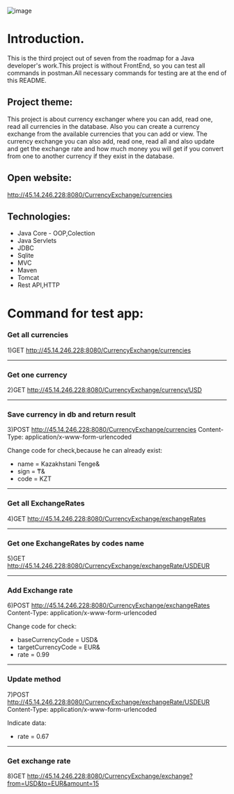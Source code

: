 
![image](https://github.com/user-attachments/assets/c4b857bf-d5b1-4add-943c-54b7dffbcfca)


# Introduction.
This is the third project out of seven from the roadmap for a Java developer's work.This project is without FrontEnd, so you can test all commands in postman.All necessary commands for testing are at the end of this README.



## Project theme:
This project is about currency exchanger where you can add, read one, read all currencies in the database. Also you can create a currency exchange from the available currencies that you can add or view. The currency exchange you can also add, read one, read all and also update and get the exchange rate and how much money you will get if you convert from one to another currency if they exist in the database.


## Open website: 
http://45.14.246.228:8080/CurrencyExchange/currencies



## Technologies:
- Java Core - OOP,Colection
- Java Servlets
- JDBC
- Sqlite
- MVC
- Maven
- Tomcat
- Rest API,HTTP




# Command for test app:

### Get all currencies
1)GET http://45.14.246.228:8080/CurrencyExchange/currencies

-------

### Get one currency
2)GET http://45.14.246.228:8080/CurrencyExchange/currency/USD

-------

### Save currency in db and return result
3)POST http://45.14.246.228:8080/CurrencyExchange/currencies
Content-Type: application/x-www-form-urlencoded

Change code for check,because he can already exist:
+ name = Kazakhstani Tenge&
+ sign = ₸&
+ code = KZT

-----
### Get all ExchangeRates
4)GET http://45.14.246.228:8080/CurrencyExchange/exchangeRates

-----

### Get one ExchangeRates by codes name
5)GET http://45.14.246.228:8080/CurrencyExchange/exchangeRate/USDEUR

-----

### Add Exchange rate
6)POST http://45.14.246.228:8080/CurrencyExchange/exchangeRates
Content-Type: application/x-www-form-urlencoded

Change code for check:
+ baseCurrencyCode = USD&
+ targetCurrencyCode = EUR&
+ rate = 0.99

-----

### Update method
7)POST http://45.14.246.228:8080/CurrencyExchange/exchangeRate/USDEUR
Content-Type: application/x-www-form-urlencoded

Indicate data:
+ rate = 0.67

-----

### Get exchange rate
8)GET http://45.14.246.228:8080/CurrencyExchange/exchange?from=USD&to=EUR&amount=15
